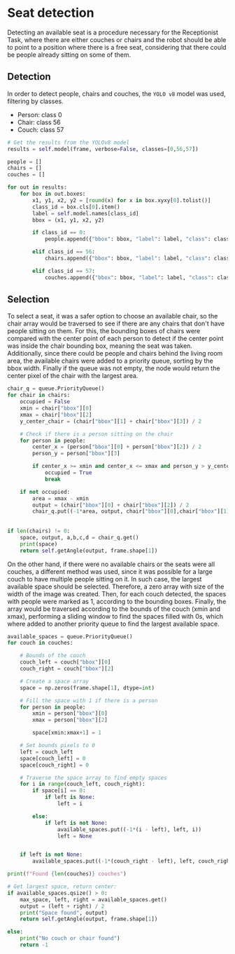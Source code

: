 # Seat detection

Detecting an available seat is a procedure necessary for the Receptionist Task, where there are either couches or chairs and the robot should be able to point to a position where there is a free seat, considering that there could be people already sitting on some of them.

## Detection

In order to detect people, chairs and couches, the `YOLO v8` model was used, filtering by classes.

- Person: class 0
- Chair: class 56
- Couch: class 57

```python
# Get the results from the YOLOv8 model
results = self.model(frame, verbose=False, classes=[0,56,57])

people = []
chairs = []
couches = []

for out in results:
    for box in out.boxes:
        x1, y1, x2, y2 = [round(x) for x in box.xyxy[0].tolist()]
        class_id = box.cls[0].item()
        label = self.model.names[class_id]
        bbox = (x1, y1, x2, y2)

        if class_id == 0:
            people.append({"bbox": bbox, "label": label, "class": class_id})

        elif class_id == 56:
            chairs.append({"bbox": bbox, "label": label, "class": class_id})

        elif class_id == 57:
            couches.append({"bbox": bbox, "label": label, "class": class_id})
```

## Selection

To select a seat, it was a safer option to choose an available chair, so the chair array would be traversed to see if there are any chairs that don't have people sitting on them. For this, the bounding boxes of chairs were compared with the center point of each person to detect if the center point was inside the chair bounding box, meaning the seat was taken. Additionally, since there could be people and chairs behind the living room area, the available chairs were added to a priority queue, sorting by the bbox width. Finally if the queue was not empty, the node would return the center pixel of the chair with the largest area.

```python
chair_q = queue.PriorityQueue()
for chair in chairs:
    occupied = False
    xmin = chair["bbox"][0]
    xmax = chair["bbox"][2]
    y_center_chair = (chair["bbox"][1] + chair["bbox"][3]) / 2

    # Check if there is a person sitting on the chair
    for person in people:
        center_x = (person["bbox"][0] + person["bbox"][2]) / 2
        person_y = person["bbox"][3]

        if center_x >= xmin and center_x <= xmax and person_y > y_center_chair:
            occupied = True
            break

    if not occupied:
        area = xmax - xmin
        output = (chair["bbox"][0] + chair["bbox"][2]) / 2
        chair_q.put((-1*area, output, chair["bbox"][0],chair["bbox"][1],chair["bbox"][2],chair["bbox"][3]))
        
    
if len(chairs) != 0:
    space, output, a,b,c,d = chair_q.get()
    print(space)
    return self.getAngle(output, frame.shape[1])

```

On the other hand, if there were no available chairs or the seats were all couches, a different method was used, since it was possible for a large couch to have multiple people sitting on it. In such case, the largest available space should be selected. Therefore, a zero array with size of the width of the image was created. Then, for each couch detected, the spaces with people were marked as 1, according to the bounding boxes. Finally, the array would be traversed according to the bounds of the couch (xmin and xmax), performing a sliding window to find the spaces filled with 0s, which where added to another priority queue to find the largest available space.

```python
available_spaces = queue.PriorityQueue()
for couch in couches:

    # Bounds of the couch
    couch_left = couch["bbox"][0]
    couch_right = couch["bbox"][2]

    # Create a space array
    space = np.zeros(frame.shape[1], dtype=int)

    # Fill the space with 1 if there is a person
    for person in people:
        xmin = person["bbox"][0]
        xmax = person["bbox"][2]

        space[xmin:xmax+1] = 1

    # Set bounds pixels to 0
    left = couch_left
    space[couch_left] = 0
    space[couch_right] = 0

    # Traverse the space array to find empty spaces
    for i in range(couch_left, couch_right):
        if space[i] == 0:
            if left is None:
                left = i

        else:
            if left is not None:
                available_spaces.put((-1*(i - left), left, i))
                left = None


    if left is not None:
        available_spaces.put((-1*(couch_right - left), left, couch_right))

print(f"Found {len(couches)} couches")

# Get largest space, return center:
if available_spaces.qsize() > 0:
    max_space, left, right = available_spaces.get()
    output = (left + right) / 2
    print("Space found", output)
    return self.getAngle(output, frame.shape[1])

else:
    print("No couch or chair found")
    return -1
```
